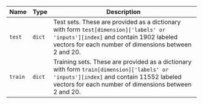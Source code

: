|Name|Type|Description|
|-|-|-|
|`test`|`dict`|Test sets. These are provided as a dictionary with form ``test[dimension]['labels' or 'inputs'][index]`` and contain 1902 labeled vectors for each number of dimensions between 2 and 20.|
|`train`|`dict`|Training sets. These are provided as a dictionary with form ``train[dimension]['labels' or 'inputs'][index]`` and contain 11552 labeled vectors for each number of dimensions between 2 and 20.|